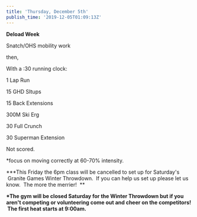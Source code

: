 ```yaml
---
title: 'Thursday, December 5th'
publish_time: '2019-12-05T01:09:13Z'
---
```


**Deload Week**

Snatch/OHS mobility work

then,

With a :30 running clock:

1 Lap Run

15 GHD SItups

15 Back Extensions

300M Ski Erg

30 Full Crunch

30 Superman Extension

Not scored.

\*focus on moving correctly at 60-70% intensity.

**\*This Friday the 6pm class will be cancelled to set up for Saturday's
 Granite Games Winter Throwdown.  If you can help us set up please let
us know.  The more the merrier!  **

**\*The gym will be closed Saturday for the Winter Throwdown but if you
aren't competing or volunteering come out and cheer on the competitors!
 The first heat starts at 9:00am.**
